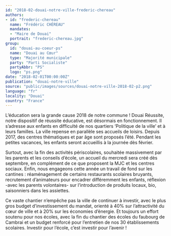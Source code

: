 ```yaml
---
id: "2018-02-douai-notre-ville-frederic-chereau"
authors:
- id: "frederic-chereau"
  name: "Frédéric CHÉREAU"
  mandates: 
  - "Maire de Douai"
  portrait: "frederic-chereau.jpg"
group:
  id: "douai-au-coeur-ps"
  name: "Douai au Cœur"
  type: "Majorité municipale"
  party: "Parti Socialiste"
  partyAbbr: "PS"
  logo: "ps.png"
date: "2018-02-01T00:00:00Z"
publication: "douai-notre-ville"
source: "public/images/sources/douai-notre-ville-2018-02-p2.png"
language: "fr"
locality: "Douai"
country: "France"
---
```


L’éducation sera la grande cause 2018 de notre commune ! Douai Réussite, notre dispositif de réussite éducative, est désormais en fonctionnement. Il s’adresse aux enfants en difficulté de nos quartiers ‘Politique de la ville’ et à leurs familles. La ville repense en parallèle ses accueils de loisirs. Depuis 2017, des centres thématiques et par âge sont proposés l’été. Pendant les petites vacances, les enfants seront accueillis à la journée dès février.

Surtout, avec la fin des activités périscolaires, souhaitée massivement par les parents et les conseils d’école, un accueil du mercredi sera créé dès septembre, en complément de ce que proposent la MJC et les centres sociaux. Enfin, nous engageons cette année un travail de fond sur les cantines : réaménagement de certains restaurants scolaires bruyants, recrutement d’animateurs pour encadrer différemment les enfants, réflexion -avec les parents volontaires- sur l’introduction de produits locaux, bio, saisonniers dans les assiettes.

Ce vaste chantier n’empêche pas la ville de continuer à investir, avec le plus gros budget d’investissement du mandat, orienté à 40% sur l’attractivité du cœur de ville et à 20% sur les économies d’énergie. Et toujours un effort soutenu pour nos écoles, avec la fin du chantier des écoles du faubourg de Cambrai et un budget renforcé pour l’entretien de nos 30 établissements scolaires. Investir pour l’école, c’est investir pour l’avenir !
